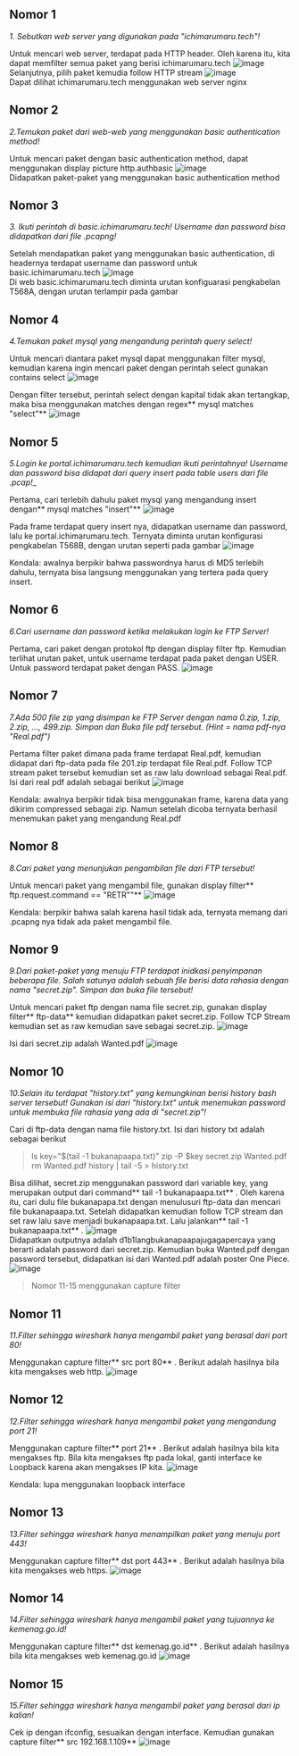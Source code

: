 ## Nomor 1
_1. Sebutkan web server yang digunakan pada "ichimarumaru.tech"!_

Untuk mencari web server, terdapat pada HTTP header. Oleh karena itu, kita dapat memfilter semua paket yang berisi ichimarumaru.tech
![image](https://user-images.githubusercontent.com/49693862/134770746-fa8ae1e9-0569-4f3a-91bb-e4b9a05ab5bd.png)<br />
Selanjutnya, pilih paket kemudia follow HTTP stream
![image](https://user-images.githubusercontent.com/49693862/134770760-9e8ad384-85e8-40e6-9345-b5982c306856.png)<br />
Dapat dilihat ichimarumaru.tech menggunakan web server nginx

## Nomor 2
_2.Temukan paket dari web-web yang menggunakan basic authentication method!_

Untuk mencari paket dengan basic authentication method, dapat menggunakan display picture http.authbasic
![image](https://user-images.githubusercontent.com/49693862/134770800-8d6b02ee-e869-4172-a21f-faa4bcb6c761.png)<br />
Didapatkan paket-paket yang menggunakan basic authentication method

## Nomor 3
_3. Ikuti perintah di basic.ichimarumaru.tech! Username dan password bisa didapatkan dari file .pcapng!_

Setelah mendapatkan paket yang menggunakan basic authentication, di headernya terdapat username dan password untuk basic.ichimarumaru.tech
![image](https://user-images.githubusercontent.com/49693862/134770846-a1b1580a-227f-4fd8-b163-53c2bee515b7.png)<br />
Di web basic.ichimarumaru.tech diminta urutan konfiguarasi pengkabelan T568A, dengan urutan terlampir pada gambar

## Nomor 4
_4.Temukan paket mysql yang mengandung perintah query select!_

Untuk mencari diantara paket mysql dapat menggunakan filter mysql, kemudian karena ingin mencari paket dengan perintah select gunakan contains select
![image](https://user-images.githubusercontent.com/49693862/134771206-4e6fa6e2-fd41-4754-8156-5a1b41d89956.png)<br />

Dengan filter tersebut, perintah select dengan kapital tidak akan tertangkap, maka bisa menggunakan matches dengan regex** mysql matches "select"**
![image](https://user-images.githubusercontent.com/49693862/134771278-42acf1d1-1b2f-4396-8b10-68ad232920f0.png)<br />

## Nomor 5
_5.Login ke portal.ichimarumaru.tech kemudian ikuti perintahnya! Username dan password bisa didapat dari query insert pada table users dari file .pcap!__

Pertama, cari terlebih dahulu paket mysql yang mengandung insert dengan** mysql matches "insert"**
![image](https://user-images.githubusercontent.com/49693862/134771315-37940d47-d3bc-4710-80db-41be8c2f6181.png)<br />

Pada frame terdapat query insert nya, didapatkan username dan password, lalu ke portal.ichimarumaru.tech. Ternyata diminta urutan konfigurasi pengkabelan T568B, dengan urutan seperti pada gambar
![image](https://user-images.githubusercontent.com/49693862/134771344-54a9d74e-cea3-4295-b388-a6b623038c91.png)<br />

Kendala: awalnya berpikir bahwa passwordnya harus di MD5 terlebih dahulu, ternyata bisa langsung menggunakan yang tertera pada query insert.


## Nomor 6
_6.Cari username dan password ketika melakukan login ke FTP Server!_

Pertama, cari paket dengan protokol ftp dengan display filter ftp. Kemudian terlihat urutan paket, untuk username terdapat pada paket dengan USER. Untuk password terdapat paket dengan PASS.
![image](https://user-images.githubusercontent.com/49693862/134771370-ac7bda12-ddcd-4348-b079-214bd6b4c065.png)<br />

## Nomor 7
_7.Ada 500 file zip yang disimpan ke FTP Server dengan nama 0.zip, 1.zip, 2.zip, ..., 499.zip. Simpan dan Buka file pdf tersebut. (Hint = nama pdf-nya "Real.pdf")_

Pertama filter paket dimana pada frame terdapat Real.pdf, kemudian didapat dari ftp-data pada file 201.zip terdapat file Real.pdf. Follow TCP stream paket tersebut kemudian set as raw lalu download sebagai Real.pdf. Isi dari real pdf adalah sebagai berikut
![image](https://user-images.githubusercontent.com/49693862/134771662-9fed77ce-c760-4676-be12-59fcce22c223.png)<br />

Kendala: awalnya berpikir tidak bisa menggunakan frame, karena data yang dikirim compressed sebagai zip. Namun setelah dicoba ternyata berhasil menemukan paket yang mengandung Real.pdf

## Nomor 8
_8.Cari paket yang menunjukan pengambilan file dari FTP tersebut!_

Untuk mencari paket yang mengambil file, gunakan display filter** ftp.request.command  == "RETR""**
![image](https://user-images.githubusercontent.com/49693862/134771706-34ebcd2c-0c41-426e-be95-34fa00aa1fc7.png)<br />

Kendala: berpikir bahwa salah karena hasil tidak ada, ternyata memang dari .pcapng nya tidak ada paket mengambil file.

## Nomor 9
_9.Dari paket-paket yang menuju FTP terdapat inidkasi penyimpanan beberapa file. Salah satunya adalah sebuah file berisi data rahasia dengan nama "secret.zip". Simpan dan buka file tersebut!_

Untuk mencari paket ftp dengan nama file secret.zip, gunakan display filter** ftp-data** kemudian didapatkan paket secret.zip. Follow TCP Stream kemudian set as raw kemudian save sebagai secret.zip.
![image](https://user-images.githubusercontent.com/49693862/134771749-52b9d0ce-2999-4fcf-b40d-ed61a4dd78ff.png)<br />

Isi dari secret.zip adalah Wanted.pdf
![image](https://user-images.githubusercontent.com/49693862/134771755-1c292f7d-e0ec-4d26-af62-c1364aef961b.png)<br />

## Nomor 10
_10.Selain itu terdapat "history.txt" yang kemungkinan berisi history bash server tersebut! Gunakan isi dari "history.txt" untuk menemukan password untuk membuka file rahasia yang ada di "secret.zip"!_

Cari di ftp-data dengan nama file history.txt. Isi dari history txt adalah sebagai berikut
> ls
> key="$(tail -1 bukanapaapa.txt)"
> zip -P $key secret.zip Wanted.pdf
> rm Wanted.pdf
> history | tail -5 > history.txt

Bisa dilihat, secret.zip menggunakan password dari variable key, yang merupakan output dari command** tail -1 bukanapaapa.txt** . Oleh karena itu, cari dulu file bukanapapa.txt dengan menulusuri ftp-data dan mencari file bukanapaapa.txt. Setelah didapatkan kemudian follow TCP stream dan set raw lalu save menjadi bukanapaapa.txt. Lalu jalankan** tail -1 bukanapaapa.txt** . 
![image](https://user-images.githubusercontent.com/49693862/134771927-975c4157-9fbf-448b-97c1-6648197d76b5.png)<br />
Didapatkan outputnya adalah d1b1langbukanapaapajugagapercaya yang berarti adalah password dari secret.zip. Kemudian buka Wanted.pdf dengan password tersebut, didapatkan isi dari Wanted.pdf adalah poster One Piece.
![image](https://user-images.githubusercontent.com/49693862/134771957-64142156-c512-42c5-8399-b1ed8edeb4d4.png)<br />

> Nomor 11-15 menggunakan capture filter

## Nomor 11
_11.Filter sehingga wireshark hanya mengambil paket yang berasal dari port 80!_

Menggunakan capture filter** src port 80** . Berikut adalah hasilnya bila kita mengakses web http.
![image](https://user-images.githubusercontent.com/49693862/134772003-7c919c86-4581-4a8e-a2fb-0fccb9e939b2.png)<br />

## Nomor 12
_12.Filter sehingga wireshark hanya mengambil paket yang mengandung port 21!_

Menggunakan capture filter** port 21** . Berikut adalah hasilnya bila kita mengakses ftp. Bila kita mengakses ftp pada lokal, ganti interface ke Loopback karena akan mengakses IP kita.
![image](https://user-images.githubusercontent.com/49693862/134772017-1b6ff771-59ca-4a2a-a0f7-f8cd8bbabfc9.png)<br />

Kendala: lupa menggunakan loopback interface

## Nomor 13   
_13.Filter sehingga wireshark hanya menampilkan paket yang menuju port 443!_

Menggunakan capture filter** dst port 443** . Berikut adalah hasilnya bila kita mengakses web https.
![image](https://user-images.githubusercontent.com/49693862/134772042-fd4a68ae-d616-4cc9-8ba5-ffe60e16056a.png)<br />

## Nomor 14
_14.Filter sehingga wireshark hanya mengambil paket yang tujuannya ke kemenag.go.id!_

Menggunakan capture filter** dst kemenag.go.id** . Berikut adalah hasilnya bila kita mengakses web kemenag.go.id
![image](https://user-images.githubusercontent.com/49693862/134772054-73f0622d-7341-4b1d-a39a-b7638b1b1a99.png)<br />

## Nomor 15
_15.Filter sehingga wireshark hanya mengambil paket yang berasal dari ip kalian!_

Cek ip dengan ifconfig, sesuaikan dengan interface. Kemudian gunakan capture filter** src 192.168.1.109**
![image](https://user-images.githubusercontent.com/49693862/134772076-2f67ed9d-f809-4246-8b12-813805bbcfdc.png)<br />




